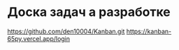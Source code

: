 # Доска задач а разработке

https://github.com/den10004/Kanban.git
https://kanban-65py.vercel.app/login
